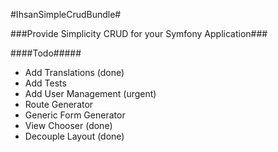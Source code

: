 #IhsanSimpleCrudBundle#

###Provide Simplicity CRUD for your Symfony Application###

####Todo#####
* Add Translations (done)
* Add Tests
* Add User Management (urgent)
* Route Generator
* Generic Form Generator
* View Chooser (done)
* Decouple Layout (done)